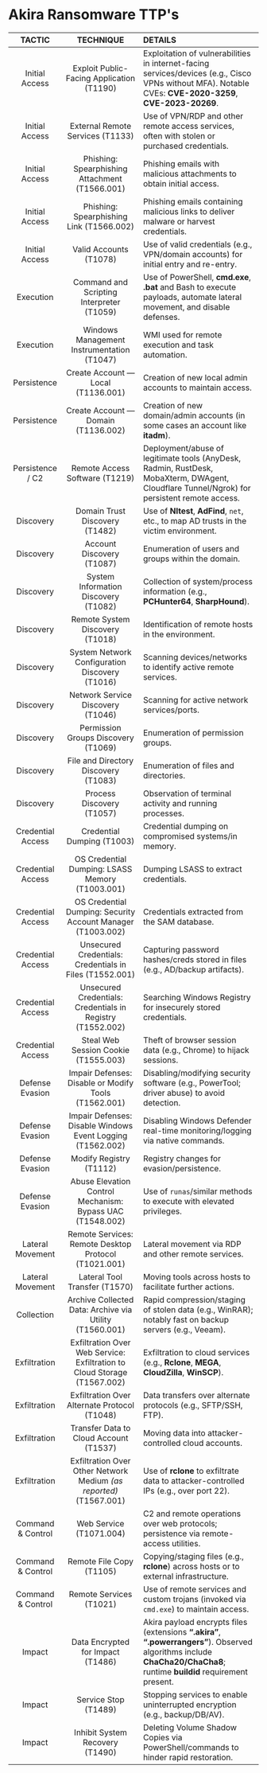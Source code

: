 #  Akira Ransomware TTP's

| TACTIC | TECHNIQUE | DETAILS |
|:---:|:---:|:---|
| Initial Access | Exploit Public-Facing Application (T1190) | Exploitation of vulnerabilities in internet-facing services/devices (e.g., Cisco VPNs without MFA). Notable CVEs: **CVE-2020-3259**, **CVE-2023-20269**. |
| Initial Access | External Remote Services (T1133) | Use of VPN/RDP and other remote access services, often with stolen or purchased credentials. |
| Initial Access | Phishing: Spearphishing Attachment (T1566.001) | Phishing emails with malicious attachments to obtain initial access. |
| Initial Access | Phishing: Spearphishing Link (T1566.002) | Phishing emails containing malicious links to deliver malware or harvest credentials. |
| Initial Access | Valid Accounts (T1078) | Use of valid credentials (e.g., VPN/domain accounts) for initial entry and re-entry. |
| Execution | Command and Scripting Interpreter (T1059) | Use of PowerShell, **cmd.exe**, **.bat** and Bash to execute payloads, automate lateral movement, and disable defenses. |
| Execution | Windows Management Instrumentation (T1047) | WMI used for remote execution and task automation. |
| Persistence | Create Account — Local (T1136.001) | Creation of new local admin accounts to maintain access. |
| Persistence | Create Account — Domain (T1136.002) | Creation of new domain/admin accounts (in some cases an account like **itadm**). |
| Persistence / C2 | Remote Access Software (T1219) | Deployment/abuse of legitimate tools (AnyDesk, Radmin, RustDesk, MobaXterm, DWAgent, Cloudflare Tunnel/Ngrok) for persistent remote access. |
| Discovery | Domain Trust Discovery (T1482) | Use of **Nltest**, **AdFind**, `net`, etc., to map AD trusts in the victim environment. |
| Discovery | Account Discovery (T1087) | Enumeration of users and groups within the domain. |
| Discovery | System Information Discovery (T1082) | Collection of system/process information (e.g., **PCHunter64**, **SharpHound**). |
| Discovery | Remote System Discovery (T1018) | Identification of remote hosts in the environment. |
| Discovery | System Network Configuration Discovery (T1016) | Scanning devices/networks to identify active remote services. |
| Discovery | Network Service Discovery (T1046) | Scanning for active network services/ports. |
| Discovery | Permission Groups Discovery (T1069) | Enumeration of permission groups. |
| Discovery | File and Directory Discovery (T1083) | Enumeration of files and directories. |
| Discovery | Process Discovery (T1057) | Observation of terminal activity and running processes. |
| Credential Access | Credential Dumping (T1003) | Credential dumping on compromised systems/in memory. |
| Credential Access | OS Credential Dumping: LSASS Memory (T1003.001) | Dumping LSASS to extract credentials. |
| Credential Access | OS Credential Dumping: Security Account Manager (T1003.002) | Credentials extracted from the SAM database. |
| Credential Access | Unsecured Credentials: Credentials in Files (T1552.001) | Capturing password hashes/creds stored in files (e.g., AD/backup artifacts). |
| Credential Access | Unsecured Credentials: Credentials in Registry (T1552.002) | Searching Windows Registry for insecurely stored credentials. |
| Credential Access | Steal Web Session Cookie (T1555.003) | Theft of browser session data (e.g., Chrome) to hijack sessions. |
| Defense Evasion | Impair Defenses: Disable or Modify Tools (T1562.001) | Disabling/modifying security software (e.g., PowerTool; driver abuse) to avoid detection. |
| Defense Evasion | Impair Defenses: Disable Windows Event Logging (T1562.002) | Disabling Windows Defender real-time monitoring/logging via native commands. |
| Defense Evasion | Modify Registry (T1112) | Registry changes for evasion/persistence. |
| Defense Evasion | Abuse Elevation Control Mechanism: Bypass UAC (T1548.002) | Use of `runas`/similar methods to execute with elevated privileges. |
| Lateral Movement | Remote Services: Remote Desktop Protocol (T1021.001) | Lateral movement via RDP and other remote services. |
| Lateral Movement | Lateral Tool Transfer (T1570) | Moving tools across hosts to facilitate further actions. |
| Collection | Archive Collected Data: Archive via Utility (T1560.001) | Rapid compression/staging of stolen data (e.g., WinRAR); notably fast on backup servers (e.g., Veeam). |
| Exfiltration | Exfiltration Over Web Service: Exfiltration to Cloud Storage (T1567.002) | Exfiltration to cloud services (e.g., **Rclone**, **MEGA**, **CloudZilla**, **WinSCP**). |
| Exfiltration | Exfiltration Over Alternate Protocol (T1048) | Data transfers over alternate protocols (e.g., SFTP/SSH, FTP). |
| Exfiltration | Transfer Data to Cloud Account (T1537) | Moving data into attacker-controlled cloud accounts. |
| Exfiltration | Exfiltration Over Other Network Medium *(as reported)* (T1567.001) | Use of **rclone** to exfiltrate data to attacker-controlled IPs (e.g., over port 22). |
| Command & Control | Web Service (T1071.004) | C2 and remote operations over web protocols; persistence via remote-access utilities. |
| Command & Control | Remote File Copy (T1105) | Copying/staging files (e.g., **rclone**) across hosts or to external infrastructure. |
| Command & Control | Remote Services (T1021) | Use of remote services and custom trojans (invoked via `cmd.exe`) to maintain access. |
| Impact | Data Encrypted for Impact (T1486) | Akira payload encrypts files (extensions **“.akira”**, **“.powerrangers”**). Observed algorithms include **ChaCha20/ChaCha8**; runtime **buildid** requirement present. |
| Impact | Service Stop (T1489) | Stopping services to enable uninterrupted encryption (e.g., backup/DB/AV). |
| Impact | Inhibit System Recovery (T1490) | Deleting Volume Shadow Copies via PowerShell/commands to hinder rapid restoration. |

